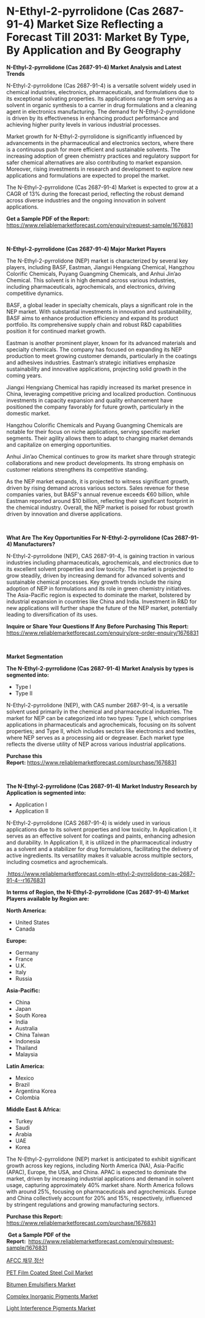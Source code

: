 <p><h1>N-Ethyl-2-pyrrolidone (Cas 2687-91-4) Market Size Reflecting a Forecast Till 2031: Market By Type, By Application and By Geography</h1></p><p><strong>N-Ethyl-2-pyrrolidone (Cas 2687-91-4) Market Analysis and Latest Trends</strong></p>
<p><p>N-Ethyl-2-pyrrolidone (Cas 2687-91-4) is a versatile solvent widely used in chemical industries, electronics, pharmaceuticals, and formulations due to its exceptional solvating properties. Its applications range from serving as a solvent in organic synthesis to a carrier in drug formulations and a cleaning agent in electronics manufacturing. The demand for N-Ethyl-2-pyrrolidone is driven by its effectiveness in enhancing product performance and achieving higher purity levels in various industrial processes.</p><p>Market growth for N-Ethyl-2-pyrrolidone is significantly influenced by advancements in the pharmaceutical and electronics sectors, where there is a continuous push for more efficient and sustainable solvents. The increasing adoption of green chemistry practices and regulatory support for safer chemical alternatives are also contributing to market expansion. Moreover, rising investments in research and development to explore new applications and formulations are expected to propel the market.</p><p>The N-Ethyl-2-pyrrolidone (Cas 2687-91-4) Market is expected to grow at a CAGR of 13% during the forecast period, reflecting the robust demand across diverse industries and the ongoing innovation in solvent applications.</p></p>
<p><strong>Get a Sample PDF of the Report:&nbsp;</strong> <a href="https://www.reliablemarketforecast.com/enquiry/request-sample/1676831?utm_campaign=1080&utm_medium=2&utm_source=Github&utm_content=ia&utm_term=11122024&utm_id=n-ethyl-2-pyrrolidone-cas-2687-91-4">https://www.reliablemarketforecast.com/enquiry/request-sample/1676831</a></p>
<p>&nbsp;</p>
<p><strong>N-Ethyl-2-pyrrolidone (Cas 2687-91-4) Major Market Players</strong></p>
<p><p>The N-Ethyl-2-pyrrolidone (NEP) market is characterized by several key players, including BASF, Eastman, Jiangxi Hengxiang Chemical, Hangzhou Colorific Chemicals, Puyang Guangming Chemicals, and Anhui Jin’ao Chemical. This solvent is in high demand across various industries, including pharmaceuticals, agrochemicals, and electronics, driving competitive dynamics.</p><p>BASF, a global leader in specialty chemicals, plays a significant role in the NEP market. With substantial investments in innovation and sustainability, BASF aims to enhance production efficiency and expand its product portfolio. Its comprehensive supply chain and robust R&D capabilities position it for continued market growth.</p><p>Eastman is another prominent player, known for its advanced materials and specialty chemicals. The company has focused on expanding its NEP production to meet growing customer demands, particularly in the coatings and adhesives industries. Eastman’s strategic initiatives emphasize sustainability and innovative applications, projecting solid growth in the coming years.</p><p>Jiangxi Hengxiang Chemical has rapidly increased its market presence in China, leveraging competitive pricing and localized production. Continuous investments in capacity expansion and quality enhancement have positioned the company favorably for future growth, particularly in the domestic market.</p><p>Hangzhou Colorific Chemicals and Puyang Guangming Chemicals are notable for their focus on niche applications, serving specific market segments. Their agility allows them to adapt to changing market demands and capitalize on emerging opportunities.</p><p>Anhui Jin’ao Chemical continues to grow its market share through strategic collaborations and new product developments. Its strong emphasis on customer relations strengthens its competitive standing.</p><p>As the NEP market expands, it is projected to witness significant growth, driven by rising demand across various sectors. Sales revenue for these companies varies, but BASF's annual revenue exceeds €60 billion, while Eastman reported around $10 billion, reflecting their significant footprint in the chemical industry. Overall, the NEP market is poised for robust growth driven by innovation and diverse applications.</p></p>
<p>&nbsp;</p>
<p><strong>What Are The Key Opportunities For N-Ethyl-2-pyrrolidone (Cas 2687-91-4) Manufacturers?</strong></p>
<p><p>N-Ethyl-2-pyrrolidone (NEP), CAS 2687-91-4, is gaining traction in various industries including pharmaceuticals, agrochemicals, and electronics due to its excellent solvent properties and low toxicity. The market is projected to grow steadily, driven by increasing demand for advanced solvents and sustainable chemical processes. Key growth trends include the rising adoption of NEP in formulations and its role in green chemistry initiatives. The Asia-Pacific region is expected to dominate the market, bolstered by industrial expansion in countries like China and India. Investment in R&D for new applications will further shape the future of the NEP market, potentially leading to diversification of its uses.</p></p>
<p><strong>Inquire or Share Your Questions If Any Before Purchasing This Report:</strong> <a href="https://www.reliablemarketforecast.com/enquiry/pre-order-enquiry/1676831?utm_campaign=1080&utm_medium=2&utm_source=Github&utm_content=ia&utm_term=11122024&utm_id=n-ethyl-2-pyrrolidone-cas-2687-91-4">https://www.reliablemarketforecast.com/enquiry/pre-order-enquiry/1676831</a></p>
<p>&nbsp;</p>
<p><strong>Market Segmentation</strong></p>
<p><strong>The N-Ethyl-2-pyrrolidone (Cas 2687-91-4) Market Analysis by types is segmented into:</strong></p>
<p><ul><li>Type I</li><li>Type II</li></ul></p>
<p><p>N-Ethyl-2-pyrrolidone (NEP), with CAS number 2687-91-4, is a versatile solvent used primarily in the chemical and pharmaceutical industries. The market for NEP can be categorized into two types: Type I, which comprises applications in pharmaceuticals and agrochemicals, focusing on its solvent properties; and Type II, which includes sectors like electronics and textiles, where NEP serves as a processing aid or degreaser. Each market type reflects the diverse utility of NEP across various industrial applications.</p></p>
<p><strong>Purchase this Report:&nbsp;</strong><a href="https://www.reliablemarketforecast.com/purchase/1676831?utm_campaign=1080&utm_medium=2&utm_source=Github&utm_content=ia&utm_term=11122024&utm_id=n-ethyl-2-pyrrolidone-cas-2687-91-4">https://www.reliablemarketforecast.com/purchase/1676831</a></p>
<p>&nbsp;</p>
<p><strong>The N-Ethyl-2-pyrrolidone (Cas 2687-91-4) Market Industry Research by Application is segmented into:</strong></p>
<p><ul><li>Application I</li><li>Application II</li></ul></p>
<p><p>N-Ethyl-2-pyrrolidone (CAS 2687-91-4) is widely used in various applications due to its solvent properties and low toxicity. In Application I, it serves as an effective solvent for coatings and paints, enhancing adhesion and durability. In Application II, it is utilized in the pharmaceutical industry as a solvent and a stabilizer for drug formulations, facilitating the delivery of active ingredients. Its versatility makes it valuable across multiple sectors, including cosmetics and agrochemicals.</p></p>
<p><a href="https://www.reliablemarketforecast.com/n-ethyl-2-pyrrolidone-cas-2687-91-4--r1676831?utm_campaign=1080&utm_medium=2&utm_source=Github&utm_content=ia&utm_term=11122024&utm_id=n-ethyl-2-pyrrolidone-cas-2687-91-4">&nbsp;https://www.reliablemarketforecast.com/n-ethyl-2-pyrrolidone-cas-2687-91-4--r1676831</a></p>
<p><strong>In terms of Region, the N-Ethyl-2-pyrrolidone (Cas 2687-91-4) Market Players available by Region are:</strong></p>
<p>
    <p> <strong> North America: </strong>
        <ul>
            <li>United States</li>
            <li>Canada</li>
        </ul>
        </p> 
    <p> <strong> Europe: </strong>
        <ul>
            <li>Germany</li>
            <li>France</li>
            <li>U.K.</li>
            <li>Italy</li>
            <li>Russia</li>
        </ul>
        </p> 
    <p> <strong> Asia-Pacific: </strong>
        <ul>
            <li>China</li>
            <li>Japan</li>
            <li>South Korea</li>
            <li>India</li>
            <li>Australia</li>
            <li>China Taiwan</li>
            <li>Indonesia</li>
            <li>Thailand</li>
            <li>Malaysia</li>
        </ul>
        </p> 
    <p> <strong> Latin America: </strong>
        <ul>
            <li>Mexico</li>
            <li>Brazil</li>
            <li>Argentina Korea</li>
            <li>Colombia</li>
        </ul>
        </p> 
    <p> <strong> Middle East & Africa: </strong>
        <ul>
            <li>Turkey</li>
            <li>Saudi</li>
            <li>Arabia</li>
            <li>UAE</li>
            <li>Korea</li>
        </ul>
    </p>
    </p>
<p><p>The N-Ethyl-2-pyrrolidone (NEP) market is anticipated to exhibit significant growth across key regions, including North America (NA), Asia-Pacific (APAC), Europe, the USA, and China. APAC is expected to dominate the market, driven by increasing industrial applications and demand in solvent usage, capturing approximately 40% market share. North America follows with around 25%, focusing on pharmaceuticals and agrochemicals. Europe and China collectively account for 20% and 15%, respectively, influenced by stringent regulations and growing manufacturing sectors.</p></p>
<p><strong>Purchase this Report: </strong><a href="https://www.reliablemarketforecast.com/purchase/1676831?utm_campaign=1080&utm_medium=2&utm_source=Github&utm_content=ia&utm_term=11122024&utm_id=n-ethyl-2-pyrrolidone-cas-2687-91-4">https://www.reliablemarketforecast.com/purchase/1676831</a></p>
<p>&nbsp;<strong>Get a Sample PDF of the Report:&nbsp;&nbsp;</strong><a href="https://www.reliablemarketforecast.com/enquiry/request-sample/1676831?utm_campaign=1080&utm_medium=2&utm_source=Github&utm_content=ia&utm_term=11122024&utm_id=n-ethyl-2-pyrrolidone-cas-2687-91-4">https://www.reliablemarketforecast.com/enquiry/request-sample/1676831</a></p>
<p><strong></strong></p>
<p><p><a href="https://github.com/sougarounis/Market-Research-Report-List-6/blob/main/843086827504.md?utm_campaign=1080&utm_medium=2&utm_source=Github&utm_content=ia&utm_term=11122024&utm_id=n-ethyl-2-pyrrolidone-cas-2687-91-4">AFCC 채무 정산</a></p><p><a href="https://www.linkedin.com/pulse/positive-outlook-pet-film-coated-steel-coil-market-trend-3kzue?utm_campaign=1080&utm_medium=2&utm_source=Github&utm_content=ia&utm_term=11122024&utm_id=n-ethyl-2-pyrrolidone-cas-2687-91-4">PET Film Coated Steel Coil Market</a></p><p><a href="https://www.linkedin.com/pulse/bitumen-emulsifiers-market-report-2024-2031-cagr-analysis-9v44e?utm_campaign=1080&utm_medium=2&utm_source=Github&utm_content=ia&utm_term=11122024&utm_id=n-ethyl-2-pyrrolidone-cas-2687-91-4">Bitumen Emulsifiers Market</a></p><p><a href="https://www.linkedin.com/pulse/detailed-analysis-complex-inorganic-pigments-market-growth-ftprf?utm_campaign=1080&utm_medium=2&utm_source=Github&utm_content=ia&utm_term=11122024&utm_id=n-ethyl-2-pyrrolidone-cas-2687-91-4">Complex Inorganic Pigments Market</a></p><p><a href="https://www.linkedin.com/pulse/finding-growth-prospectsaided-through-light-interference-pigments-fshgf?utm_campaign=1080&utm_medium=2&utm_source=Github&utm_content=ia&utm_term=11122024&utm_id=n-ethyl-2-pyrrolidone-cas-2687-91-4">Light Interference Pigments Market</a></p></p>